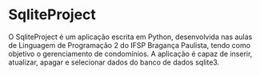 # SqliteProject
O SqliteProject é um aplicação escrita em Python, desenvolvida nas aulas de Linguagem de Programação 2 do IFSP Bragança Paulista, tendo como objetivo  o gerenciamento de condomínios. A aplicação é capaz de inserir, atualizar, apagar e selecionar dados do banco de dados sqlite3.
